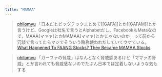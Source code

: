 ```yaml
---
title: "MAMAA"
---
```


> [philomyu](https://twitter.com/philomyu/status/1717109440300880229) 「日本だとビッグテックまとめて[[GAFA]]とか[[GAFAM]]とか言うけど、Googleは社名で言うとAlphabetだし、FacebookもMetaなので、MAAA(マァァ)とかMAMAA(ママァ)とかじゃないのか」って前から冗談で言ってたらマジでそういう略称使われだしていてウケている。
> [What Happened To FAANG Stocks? They Became MAMAA Stocks](https://www.forbes.com/advisor/investing/faang-stocks-mamaa/)

> [philomyu](https://twitter.com/philomyu/status/1717110164007092384) 「ガーファの脅威」はなんとなく脅威感あるけど「ママァの脅威」とか言われても脅威感ないのでたぶん日本では定着しないような気もする

